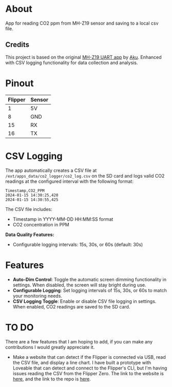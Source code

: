 # About

App for reading CO2 ppm from MH-Z19 sensor and saving to a local csv file. 

## Credits

This project is based on the original [MH-Z19 UART app](https://github.com/skotopes/flipperzero_mhz19_uart) by [Aku](https://github.com/skotopes). Enhanced with CSV logging functionality for data collection and analysis.

# Pinout

Flipper | Sensor
--------|-------
1       | 5V
8       | GND
15      | RX
16      | TX


# CSV Logging

The app automatically creates a CSV file at `/ext/apps_data/co2_logger/co2_log.csv` on the SD card and logs valid CO2 readings at the configured interval with the following format:

```
Timestamp,CO2_PPM
2024-01-15 14:30:25,420
2024-01-15 14:30:55,425
```

The CSV file includes:
- Timestamp in YYYY-MM-DD HH:MM:SS format
- CO2 concentration in PPM

**Data Quality Features:**
- Configurable logging intervals: 15s, 30s, or 60s (default: 30s)

# Features

- **Auto-Dim Control**: Toggle the automatic screen dimming functionality in settings. When disabled, the screen will stay bright during use.
- **Configurable Logging**: Set logging intervals of 15s, 30s, or 60s to match your monitoring needs.
- **CSV Logging Toggle**: Enable or disable CSV file logging in settings. When enabled, CO2 readings are saved to the SD card.

# TO DO

There are a few features that I am hoping to add, if you can make any contributions I would greatly appreciate it.
- Make a website that can detect if the Flipper is connected via USB, read the CSV file, and display a line chart. I have built a prototype with Loveable that can detect and connect to the Flipper's CLI, but I'm having issues reading the CSV from the Flipper Zero. The link to the website is [here](https://preview--zero-data-explorer.lovable.app/), and the link to the repo is [here](https://github.com/harryob2/zero-data-explorer).

